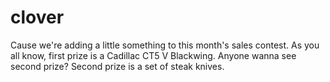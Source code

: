 # clover
Cause we're adding a little something to this month's sales contest. As you all know, first prize is a Cadillac CT5 V Blackwing. Anyone wanna see second prize? Second prize is a set of steak knives.
